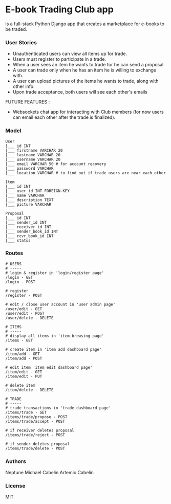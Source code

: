 # E-book Trading Club app
is a full-stack Python Django app that creates a marketplace for e-books to be traded.

### User Stories
* Unauthenticated users can view all items up for trade.
* Users must register to participate in a trade.
* When a user sees an item he wants to trade for he can send a proposal
* A user can trade only when he has an item he is willing to exchange with.
* A user can upload pictures of the items he wants to trade, along with other info.
* Upon trade acceptance, both users will see each other's emails

FUTURE FEATURES :
* Websockets chat app for interacting with Club members (for now users can email each other after the trade is finalized).

### Model
```
User
|___ id INT
|___ firstname VARCHAR 20
|___ lastname VARCHAR 20
|___ username VARCHAR 20
|___ email VARCHAR 50 # for account recovery
|___ password VARCHAR
|___ location VARCHAR # to find out if trade users are near each other

Item
|___ id INT
|___ user_id INT FOREIGN-KEY
|___ name VARCHAR
|___ description TEXT
|___ picture VARCHAR

Proposal
|___ id INT
|___ sender_id INT
|___ receiver_id INT
|___ sender_book_id INT
|___ rcvr_book_id INT
|___ status

```


### Routes
```
# USERS
# -----
# login & register in 'login/register page'
/login - GET
/login - POST

# register
/register - POST

# edit / close user account in 'user admin page'
/user/edit - GET
/user/edit - POST
/user/delete - DELETE

# ITEMS
# -----
# display all items in 'item browsing page'
/items - GET

# create item in 'item add dashboard page'
/item/add - GET
/item/add - POST

# edit item 'item edit dashboard page'
/item/edit - GET
/item/edit - PUT

# delete item
/item/delete - DELETE

# TRADE
# -----
# trade transactions in 'trade dashboard page'
/items/trade - GET
/items/trade/propose - POST
/items/trade/accept - POST

# if receiver deletes proposal
/items/trade/reject - POST

# if sender deletes proposal
/items/trade/delete - POST
```

### Authors
Neptune Michael Cabelin
Artemio Cabelin

### License
MIT
